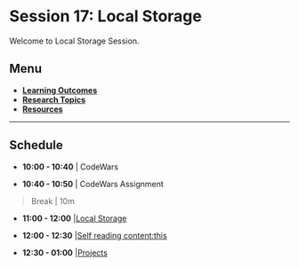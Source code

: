 # Session 17: Local Storage

Welcome to Local Storage Session.

## Menu

- **[Learning Outcomes](./learning-outcomes.md)**
- **[Research Topics](./research-topics.md)**
- **[Resources](./resources.md)**
---
## Schedule

- **10:00 - 10:40** | CodeWars

- **10:40 - 10:50** | CodeWars Assignment

> Break | 10m

- **11:00 - 12:00** |[Local Storage](./local-storage.md)

- **12:00 - 12:30** |[Self reading content:this](./this.md)

- **12:30 - 01:00** |[Projects](./projects.md)






